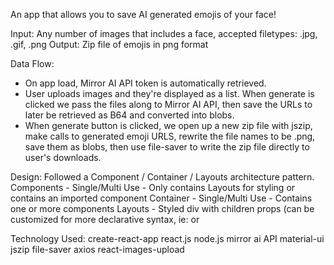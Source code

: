 An app that allows you to save AI generated emojis of your face!

Input: Any number of images that includes a face, accepted filetypes: .jpg, .gif, .png
Output: Zip file of emojis in png format

Data Flow:

- On app load, Mirror AI API token is automatically retrieved.
- User uploads images and they're displayed as a list. When generate is clicked we pass the files along to Mirror AI API, then   save the URLs to later be retrieved as B64 and converted into blobs. 
- When generate button is clicked, we open up a new zip file with jszip, make calls to generated emoji URLS, rewrite the file     names to be .png, save them as blobs, then use file-saver to write the zip file directly to user's downloads. 


Design:
Followed a Component / Container / Layouts architecture pattern.
Components - Single/Multi Use - Only contains Layouts for styling or contains an imported component
Container - Single/Multi Use - Contains one or more components
Layouts - Styled div with children props (can be customized for more declarative syntax, ie: <Column/> or <Row/>

Technology Used:
create-react-app
react.js
node.js
mirror ai API
material-ui
jszip
file-saver
axios
react-images-upload
